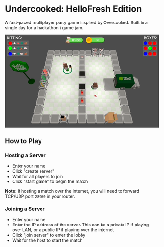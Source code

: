 # Undercooked: HelloFresh Edition
A fast-paced multiplayer party game inspired by Overcooked. Built in a single day for a hackathon / game jam.

![Demo](/screenshots/demo.gif?raw=true "Demo")

## How to Play

### Hosting a Server
* Enter your name
* Click "create server"
* Wait for all players to join
* Click "start game" to begin the match

**Note:** if hosting a match over the internet, you will need to forward TCP/UDP port `28960` in your router.

### Joining a Server
* Enter your name
* Enter the IP address of the server. This can be a private IP if playing over LAN, or a public IP if playing over the internet
* Click "join server" to enter the lobby
* Wait for the host to start the match
